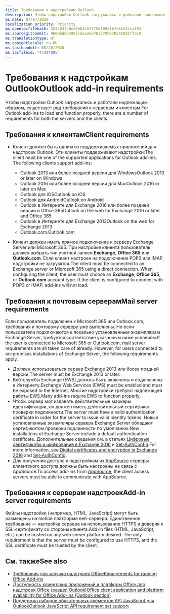 ```yaml
---
title: Требования к надстройкам Outlook
description: Чтобы надстройки Outlook загружались и работали надлежащим образом, существует ряд требований к серверам и клиентам.
ms.date: 07/07/2020
localization_priority: Priority
ms.openlocfilehash: 353c03fc0cdfe83c5f775df09dfb7c6b23cca191
ms.sourcegitcommit: 9609bd5b4982cdaa2ea7637709a78a45835ffb19
ms.translationtype: HT
ms.contentlocale: ru-RU
ms.lasthandoff: 08/28/2020
ms.locfileid: "47294005"
---
```

# <a name="outlook-add-in-requirements"></a><span data-ttu-id="ceb75-103">Требования к надстройкам Outlook</span><span class="sxs-lookup"><span data-stu-id="ceb75-103">Outlook add-in requirements</span></span>

<span data-ttu-id="ceb75-104">Чтобы надстройки Outlook загружались и работали надлежащим образом, существует ряд требований к серверам и клиентам.</span><span class="sxs-lookup"><span data-stu-id="ceb75-104">For Outlook add-ins to load and function properly, there are a number of requirements for both the servers and the clients.</span></span>

## <a name="client-requirements"></a><span data-ttu-id="ceb75-105">Требования к клиентам</span><span class="sxs-lookup"><span data-stu-id="ceb75-105">Client requirements</span></span>

- <span data-ttu-id="ceb75-106">Клиент должен быть одним из поддерживаемых приложений для надстроек Outlook. Эти клиенты поддерживают надстройки:</span><span class="sxs-lookup"><span data-stu-id="ceb75-106">The client must be one of the supported applications for Outlook add-ins. The following clients support add-ins:</span></span>

   - <span data-ttu-id="ceb75-107">Outlook 2013 или более поздней версии для Windows</span><span class="sxs-lookup"><span data-stu-id="ceb75-107">Outlook 2013 or later on Windows</span></span>
   - <span data-ttu-id="ceb75-108">Outlook 2016 или более поздней версии для Mac</span><span class="sxs-lookup"><span data-stu-id="ceb75-108">Outlook 2016 or later on Mac</span></span>
   - <span data-ttu-id="ceb75-109">Outlook для iOS</span><span class="sxs-lookup"><span data-stu-id="ceb75-109">Outlook on iOS</span></span>
   - <span data-ttu-id="ceb75-110">Outlook для Android</span><span class="sxs-lookup"><span data-stu-id="ceb75-110">Outlook on Android</span></span>
   - <span data-ttu-id="ceb75-111">Outlook в Интернете для Exchange 2016 или более поздней версии и Office 365</span><span class="sxs-lookup"><span data-stu-id="ceb75-111">Outlook on the web for Exchange 2016 or later and Office 365</span></span>
   - <span data-ttu-id="ceb75-112">Outlook в Интернете для Exchange 2013</span><span class="sxs-lookup"><span data-stu-id="ceb75-112">Outlook on the web for Exchange 2013</span></span>
   - <span data-ttu-id="ceb75-113">Outlook.com.</span><span class="sxs-lookup"><span data-stu-id="ceb75-113">Outlook.com</span></span>

- <span data-ttu-id="ceb75-p101">Клиент должен иметь прямое подключение к серверу Exchange Server или Microsoft 365. При настройке клиента пользователь должен выбрать тип учетной записи **Exchange**, **Office 365** или **Outlook.com**. Если клиент настроен на подключение POP3 или IMAP, надстройки не загрузятся.</span><span class="sxs-lookup"><span data-stu-id="ceb75-p101">The client must be connected to an Exchange server or Microsoft 365 using a direct connection. When configuring the client, the user must choose an **Exchange**, **Office 365**, or **Outlook.com** account type. If the client is configured to connect with POP3 or IMAP, add-ins will not load.</span></span>

## <a name="mail-server-requirements"></a><span data-ttu-id="ceb75-117">Требования к почтовым серверам</span><span class="sxs-lookup"><span data-stu-id="ceb75-117">Mail server requirements</span></span>

<span data-ttu-id="ceb75-p102">Если пользователь подключен к Microsoft 365 или Outlook.com, требования к почтовому серверу уже выполнены. Но если пользователи подключаются к локально установленным экземплярам Exchange Server, требуется соответствие указанным ниже условиям.</span><span class="sxs-lookup"><span data-stu-id="ceb75-p102">If the user is connected to Microsoft 365 or Outlook.com, mail server requirements are all taken care of already. However, for users connected to on-premises installations of Exchange Server, the following requirements apply.</span></span>

- <span data-ttu-id="ceb75-120">Должен использоваться сервер Exchange 2013 или более поздней версии.</span><span class="sxs-lookup"><span data-stu-id="ceb75-120">The server must be Exchange 2013 or later.</span></span>
- <span data-ttu-id="ceb75-121">Веб-службы Exchange (EWS) должны быть включены и подключены к Интернету.</span><span class="sxs-lookup"><span data-stu-id="ceb75-121">Exchange Web Services (EWS) must be enabled and must be exposed to the Internet.</span></span> <span data-ttu-id="ceb75-122">Многие надстройки требуют надлежащей работы EWS.</span><span class="sxs-lookup"><span data-stu-id="ceb75-122">Many add-ins require EWS to function properly.</span></span>
- <span data-ttu-id="ceb75-123">Чтобы сервер мог издавать действительные маркеры идентификации, он должен иметь действительный сертификат проверки подлинности.</span><span class="sxs-lookup"><span data-stu-id="ceb75-123">The server must have a valid authentication certificate in order for the server to issue valid identity tokens.</span></span> <span data-ttu-id="ceb75-124">Новые установленные экземпляры сервера Exchange Server обладают сертификатом проверки подлинности по умолчанию.</span><span class="sxs-lookup"><span data-stu-id="ceb75-124">New installations of Exchange Server include a default authentication certificate.</span></span> <span data-ttu-id="ceb75-125">Дополнительные сведения см. в статьях [Цифровые сертификаты и шифрование в Exchange 2016](/Exchange/architecture/client-access/certificates) и [Set-AuthConfig](/powershell/module/exchange/organization/Set-AuthConfig).</span><span class="sxs-lookup"><span data-stu-id="ceb75-125">For more information, see [Digital certificates and encryption in Exchange 2016](/Exchange/architecture/client-access/certificates) and [Set-AuthConfig](/powershell/module/exchange/organization/Set-AuthConfig).</span></span>
- <span data-ttu-id="ceb75-126">Для получения доступа к надстройкам из [AppSource](https://appsource.microsoft.com/marketplace/apps?product=office&page=1&src=office&corrid=a35323d5-0e3d-4cc0-ba44-57537d74aae8&omexanonuid=581941df-1c6f-4eda-89e7-651af8aeaeb2) серверы клиентского доступа должны быть настроены на связь с AppSource.</span><span class="sxs-lookup"><span data-stu-id="ceb75-126">To access add-ins from [AppSource](https://appsource.microsoft.com/marketplace/apps?product=office&page=1&src=office&corrid=a35323d5-0e3d-4cc0-ba44-57537d74aae8&omexanonuid=581941df-1c6f-4eda-89e7-651af8aeaeb2), the client access servers must be able to communicate with AppSource.</span></span>

## <a name="add-in-server-requirements"></a><span data-ttu-id="ceb75-127">Требования к серверам надстроек</span><span class="sxs-lookup"><span data-stu-id="ceb75-127">Add-in server requirements</span></span>

<span data-ttu-id="ceb75-p105">Файлы надстройки (например, HTML, JavaScript) могут быть размещены на любой платформе веб-сервера. Единственное требование — настройка сервера на использование HTTPS и доверия к SSL-сертификату со стороны клиента.</span><span class="sxs-lookup"><span data-stu-id="ceb75-p105">Add-in files (HTML, JavaScript, etc.) can be hosted on any web server platform desired. The only requirement is that the server must be configured to use HTTPS, and the SSL certificate must be trusted by the client.</span></span>

## <a name="see-also"></a><span data-ttu-id="ceb75-130">См. также</span><span class="sxs-lookup"><span data-stu-id="ceb75-130">See also</span></span>

- [<span data-ttu-id="ceb75-131">Требования для запуска надстроек Office</span><span class="sxs-lookup"><span data-stu-id="ceb75-131">Requirements for running Office Add-ins</span></span>](../concepts/requirements-for-running-office-add-ins.md)
- [<span data-ttu-id="ceb75-132">Доступность клиентских приложений и платформ Office для надстроек Office (раздел Outlook)</span><span class="sxs-lookup"><span data-stu-id="ceb75-132">Office client application and platform availability for Office Add-ins (Outlook section)</span></span>](../overview/office-add-in-availability.md#outlook)
- [<span data-ttu-id="ceb75-133">Поддержка наборов обязательных элементов API JavaScript для Outlook</span><span class="sxs-lookup"><span data-stu-id="ceb75-133">Outlook JavaScript API requirement set support</span></span>](../reference/requirement-sets/outlook-api-requirement-sets.md#requirement-sets-supported-by-exchange-servers-and-outlook-clients)
